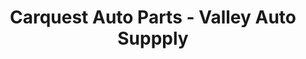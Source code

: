 ---
title: "Carquest Auto Parts - Valley Auto Suppply"
url: /afton/carquest-auto-parts-valley-auto-suppply/
shop: car parts
---